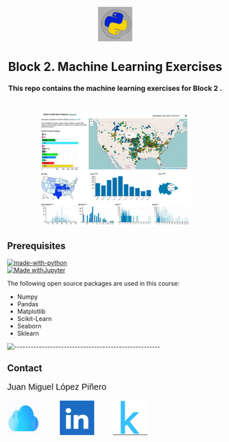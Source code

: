 <p align="center"> 
  <img src="images/images.png" alt="HAR Logo" width="80px" height="80px">
</p>
<h1 align="center"> Block 2. Machine Learning Exercises </h1>
<h3 align="center"> This repo contains the machine learning exercises for Block 2 . </h3>  

</br>

<p align="center"> 
  <img src="images/data.gif" alt="Sample signal" width="70%" height="70%">
</p>


<!-- PREREQUISITES -->
<h2 id="prerequisites"> Prerequisites</h2>

[![made-with-python](https://img.shields.io/badge/Made%20with-Python-1f425f.svg)](https://www.python.org/) <br>
[![Made withJupyter](https://img.shields.io/badge/Made%20with-Jupyter-orange?style=for-the-badge&logo=Jupyter)](https://jupyter.org/try) <br>

<!--This project is written in Python programming language. <br>-->
The following open source packages are used in this course:
* Numpy<br>
* Pandas<br>
* Matplotlib<br>
* Scikit-Learn<br>
* Seaborn<br>
* Sklearn


![-----------------------------------------------------](https://raw.githubusercontent.com/andreasbm/readme/master/assets/lines/rainbow.png)

<!-- :paw_prints:-->

<h2 id="Contact"> Contact</h2>


<p style="font-family: Arial; font-size: 20px; font-weight: ;">Juan Miguel López Piñero</p>

  
<p align="left"> 
  <a href="mailto:juanmiguelopezpinero@iclou.com"><img src="images/cloud.png" alt="Cloud Logo" width="80px" height="80px"></a>          
  <a href="https://www.linkedin.com/in/miguellopez19/"><img src="images/linkdn.png" alt="LinkedIn Logo" width="80px" height="80px"></a>          
  <a href="https://www.kaggle.com/jmlpezpinero/"><img src="images/kaggle.png" alt="Kaggle Logo" width="80px" height="80px"></a>
</p>
